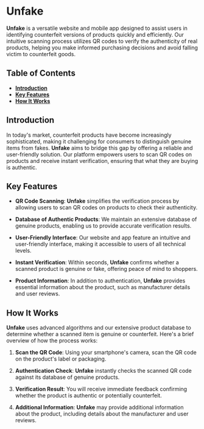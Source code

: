 # **Unfake**

**Unfake** is a versatile website and mobile app designed to assist users in identifying counterfeit versions of products quickly and efficiently. Our intuitive scanning process utilizes QR codes to verify the authenticity of real products, helping you make informed purchasing decisions and avoid falling victim to counterfeit goods.

## **Table of Contents**
- [**Introduction**](#introduction)
- [**Key Features**](#key-features)
- [**How It Works**](#how-it-works)

## **Introduction**

In today's market, counterfeit products have become increasingly sophisticated, making it challenging for consumers to distinguish genuine items from fakes. **Unfake** aims to bridge this gap by offering a reliable and user-friendly solution. Our platform empowers users to scan QR codes on products and receive instant verification, ensuring that what they are buying is authentic.

## **Key Features**

- **QR Code Scanning**: **Unfake** simplifies the verification process by allowing users to scan QR codes on products to check their authenticity.

- **Database of Authentic Products**: We maintain an extensive database of genuine products, enabling us to provide accurate verification results.

- **User-Friendly Interface**: Our website and app feature an intuitive and user-friendly interface, making it accessible to users of all technical levels.

- **Instant Verification**: Within seconds, **Unfake** confirms whether a scanned product is genuine or fake, offering peace of mind to shoppers.

- **Product Information**: In addition to authentication, **Unfake** provides essential information about the product, such as manufacturer details and user reviews.

## **How It Works**

**Unfake** uses advanced algorithms and our extensive product database to determine whether a scanned item is genuine or counterfeit. Here's a brief overview of how the process works:

1. **Scan the QR Code**: Using your smartphone's camera, scan the QR code on the product's label or packaging.

2. **Authentication Check**: **Unfake** instantly checks the scanned QR code against its database of genuine products.

3. **Verification Result**: You will receive immediate feedback confirming whether the product is authentic or potentially counterfeit.

4. **Additional Information**: **Unfake** may provide additional information about the product, including details about the manufacturer and user reviews.